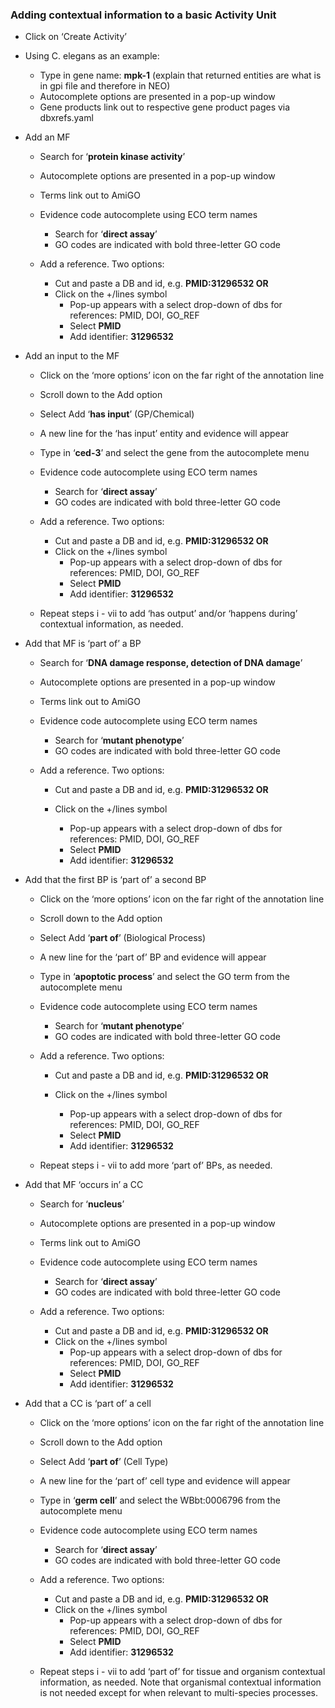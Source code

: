 ---
---
### **Adding contextual information to a basic Activity Unit**

- Click on ‘Create Activity’
- Using C. elegans as an example:
    - Type in gene name: **mpk-1** (explain that returned entities are what is
        in gpi file and therefore in NEO)
    - Autocomplete options are presented in a pop-up window
    - Gene products link out to respective gene product pages via dbxrefs.yaml

- Add an MF
    - Search for ‘**protein kinase activity**’
    - Autocomplete options are presented in a pop-up window
    - Terms link out to AmiGO
    - Evidence code autocomplete using ECO term names
        - Search for ‘**direct assay**’
        - GO codes are indicated with bold three-letter GO code

    - Add a reference. Two options:
        - Cut and paste a DB and id, e.g. **PMID:31296532 OR**
        - Click on the +/lines symbol
            - Pop-up appears with a select drop-down of dbs for references:
                PMID, DOI, GO_REF
            - Select **PMID**
            - Add identifier: **31296532**

- Add an input to the MF
    - Click on the ‘more options’ icon on the far right of the annotation line
    - Scroll down to the Add option
    - Select Add ‘**has input**’ (GP/Chemical)
    - A new line for the ‘has input’ entity and evidence will appear
    - Type in ‘**ced-3**’ and select the gene from the autocomplete menu
    - Evidence code autocomplete using ECO term names
        - Search for ‘**direct assay**’
        - GO codes are indicated with bold three-letter GO code

    - Add a reference. Two options:
        - Cut and paste a DB and id, e.g. **PMID:31296532 OR**
        - Click on the +/lines symbol
            - Pop-up appears with a select drop-down of dbs for references:
                PMID, DOI, GO_REF
            - Select **PMID**
            - Add identifier: **31296532**
    - Repeat steps i - vii to add ‘has output’ and/or ‘happens during’
        contextual information, as needed.

- Add that MF is ‘part of’ a BP
    - Search for ‘**DNA damage response, detection of DNA damage**’
    - Autocomplete options are presented in a pop-up window
    - Terms link out to AmiGO

    - Evidence code autocomplete using ECO term names
        - Search for ‘**mutant phenotype**’
        - GO codes are indicated with bold three-letter GO code

    - Add a reference. Two options:

        - Cut and paste a DB and id, e.g. **PMID:31296532 OR**
        - Click on the +/lines symbol

            - Pop-up appears with a select drop-down of dbs for references:
                PMID, DOI, GO_REF
            - Select **PMID**
            - Add identifier: **31296532**

- Add that the first BP is ‘part of’ a second BP

    - Click on the ‘more options’ icon on the far right of the annotation line
    - Scroll down to the Add option
    - Select Add ‘**part of**’ (Biological Process)
    - A new line for the ‘part of’ BP and evidence will appear
    - Type in ‘**apoptotic process**’ and select the GO term from the
        autocomplete menu

    - Evidence code autocomplete using ECO term names

        - Search for ‘**mutant phenotype**’
        - GO codes are indicated with bold three-letter GO code

    - Add a reference. Two options:

        - Cut and paste a DB and id, e.g. **PMID:31296532 OR**
        - Click on the +/lines symbol

            - Pop-up appears with a select drop-down of dbs for references:
                PMID, DOI, GO_REF
            - Select **PMID**
            - Add identifier: **31296532**

    - Repeat steps i - vii to add more ‘part of’ BPs, as needed.

- Add that MF ‘occurs in’ a CC

    - Search for ‘**nucleus**’
    - Autocomplete options are presented in a pop-up window
    - Terms link out to AmiGO

    - Evidence code autocomplete using ECO term names
        - Search for ‘**direct assay**’
        - GO codes are indicated with bold three-letter GO code
    - Add a reference. Two options:
        - Cut and paste a DB and id, e.g. **PMID:31296532 OR**
        - Click on the +/lines symbol
            - Pop-up appears with a select drop-down of dbs for references:
                PMID, DOI, GO_REF
            - Select **PMID**
            - Add identifier: **31296532**

- Add that a CC is ‘part of’ a cell
    - Click on the ‘more options’ icon on the far right of the annotation line
    - Scroll down to the Add option
    - Select Add ‘**part of**’ (Cell Type)
    - A new line for the ‘part of’ cell type and evidence will appear
    - Type in ‘**germ cell**’ and select the WBbt:0006796 from the
        autocomplete menu

    - Evidence code autocomplete using ECO term names
        - Search for ‘**direct assay**’
        - GO codes are indicated with bold three-letter GO code

    - Add a reference. Two options:
        - Cut and paste a DB and id, e.g. **PMID:31296532 OR**
        - Click on the +/lines symbol
            - Pop-up appears with a select drop-down of dbs for references:
                PMID, DOI, GO_REF
            - Select **PMID**
            - Add identifier: **31296532**

    - Repeat steps i - vii to add ‘part of’ for tissue and organism contextual
        information, as needed. Note that organismal contextual information is
        not needed except for when relevant to multi-species processes.

